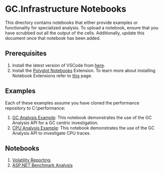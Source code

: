 # GC.Infrastructure Notebooks

This directory contains notebooks that either provide examples or functionality for specialized analysis. To upload a notebook, ensure that you have scrubbed out all the output of the cells. Additionally, update this document once that notebook has been added.

## Prerequisites

1. Install the latest version of VSCode from [here](https://code.visualstudio.com/).
2. Install the [Polyglot Notebooks](https://marketplace.visualstudio.com/items?itemName=ms-dotnettools.dotnet-interactive-vscode) Extension. To learn more about installing Notebook Extensions refer to [this](https://code.visualstudio.com/learn/get-started/extensions) page.

## Examples

Each of these examples assume you have cloned the performance repository to C:\performance:

1. [GC Analysis Example](./Examples/GCAnalysisExamples.ipynb): This notebook demonstrates the use of the GC Analysis API for a GC centric investigation.
2. [CPU Analysis Example](./Examples/CPUExamples.ipynb): This notebook demonstrates the use of the GC Analysis API to investigate CPU traces.

## Notebooks

1. [Volatility Reporting](./VolatilityReport.ipynb).
2. [ASP.NET Benchmark Analysis](./ASPNetBenchmarkAnalysis.ipynb)
